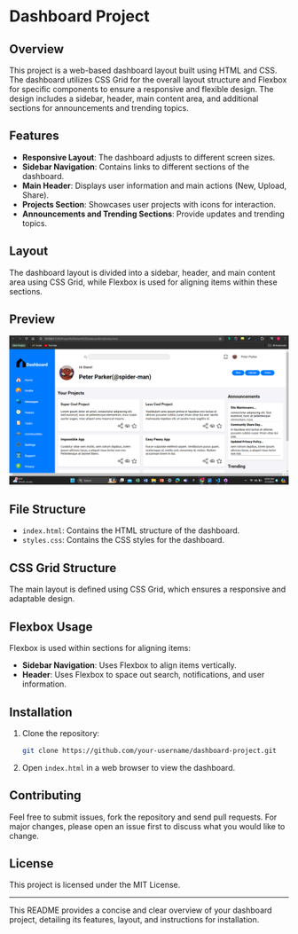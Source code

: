 # Dashboard Project

## Overview

This project is a web-based dashboard layout built using HTML and CSS. The dashboard utilizes CSS Grid for the overall layout structure and Flexbox for specific components to ensure a responsive and flexible design. The design includes a sidebar, header, main content area, and additional sections for announcements and trending topics.

## Features

- **Responsive Layout**: The dashboard adjusts to different screen sizes.
- **Sidebar Navigation**: Contains links to different sections of the dashboard.
- **Main Header**: Displays user information and main actions (New, Upload, Share).
- **Projects Section**: Showcases user projects with icons for interaction.
- **Announcements and Trending Sections**: Provide updates and trending topics.

## Layout

The dashboard layout is divided into a sidebar, header, and main content area using CSS Grid, while Flexbox is used for aligning items within these sections.

## Preview

![Dashboard Preview](preview.png)

## File Structure

- `index.html`: Contains the HTML structure of the dashboard.
- `styles.css`: Contains the CSS styles for the dashboard.

## CSS Grid Structure

The main layout is defined using CSS Grid, which ensures a responsive and adaptable design.

## Flexbox Usage

Flexbox is used within sections for aligning items:

- **Sidebar Navigation**: Uses Flexbox to align items vertically.
- **Header**: Uses Flexbox to space out search, notifications, and user information.

## Installation

1. Clone the repository:
    ```bash
    git clone https://github.com/your-username/dashboard-project.git
    ```
2. Open `index.html` in a web browser to view the dashboard.

## Contributing

Feel free to submit issues, fork the repository and send pull requests. For major changes, please open an issue first to discuss what you would like to change.

## License

This project is licensed under the MIT License.

---

This README provides a concise and clear overview of your dashboard project, detailing its features, layout, and instructions for installation.
